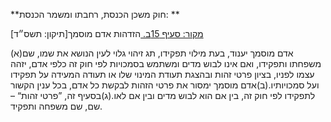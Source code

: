 **חוק משכן הכנסת, רחבתו ומשמר הכנסת: **

[מקור: סעיף 15ב. ](https://he.wikisource.org/wiki/%D7%97%D7%95%D7%A7-%D7%99%D7%A1%D7%95%D7%93:_%D7%94%D7%9B%D7%A0%D7%A1%D7%AA#%D7%A1%D7%A2%D7%99%D7%A3_15ב)
הזדהות אדם מוסמך[תיקון: תשס״ד]

(א)אדם מוסמך יענוד, בעת מילוי תפקידו, תג זיהוי גלוי לעין הנושא את שמו, שם משפחתו ותפקידו, ואם אינו לבוש מדים ומשתמש בסמכויות לפי חוק זה כלפי אדם, יזהה עצמו לפניו, בציון פרטי זהות ובהצגת תעודת המינוי שלו או תעודה המעידה על תפקידו ועל סמכויותיו.(ב)אדם מוסמך ימסור את פרטי הזהות לבקשת כל אדם, בכל ענין הקשור לתפקידו לפי חוק זה, בין אם הוא לבוש מדים ובין אם לאו.(ג)בסעיף זה, ”פרטי זהות“ – שם, שם משפחה ותפקיד.